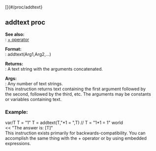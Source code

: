 []{#/proc/addtext}    
## addtext proc    
**See also:**    
:   [+ operator](/ref/operator/+.md)    
<!-- -->    
**Format:**    
:   addtext(Arg1,Arg2,\...)    
<!-- -->    
**Returns:**    
:   A text string with the arguments concatenated.    
<!-- -->    
**Args:**    
:   Any number of text strings.    
This instruction returns text containing the first argument followed by    
the second, followed by the third, etc. The arguments may be constants    
or variables containing text.    
### Example:    
var/T T = \"1\" T = addtext(T,\"\*1 = \",T) // T = \"1\*1 = 1\" world    
\<\< \"The answer is: \[T\]\"    
This instruction exists primarily for backwards-compatibility. You can    
accomplish the same thing with the + operator or by using embedded    
expressions.  